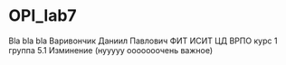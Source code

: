# OPI_lab7
Bla bla bla
Варивончик
Даниил
Павлович
ФИТ
ИСИТ ЦД
ВРПО
курс 1 группа 5.1
Изминение (нууууу ооооооочень важное)